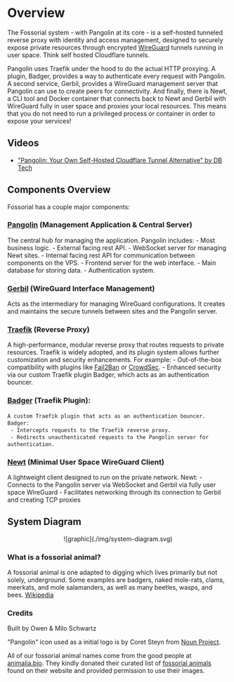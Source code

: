 # Overview

The Fossorial system - with Pangolin at its core - is a self-hosted tunneled reverse proxy with identity and access management, designed to securely expose private resources through encrypted [WireGuard](https://www.WireGuard.com/) tunnels running in user space. Think self hosted Cloudflare tunnels.

Pangolin uses Traefik under the hood to do the actual HTTP proxying. A plugin, Badger, provides a way to authenticate every request with Pangolin. A second service, Gerbil, provides a WireGuard management server that Pangolin can use to create peers for connectivity. And finally, there is Newt, a CLI tool and Docker container that connects back to Newt and Gerbil with WireGuard fully in user space and proxies your local resources. This means that you do not need to run a privileged process or container in order to expose your services!

## Videos

- ["Pangolin: Your Own Self-Hosted Cloudflare Tunnel Alternative" by DB Tech](https://youtu.be/a-a-Xk1hXBQ?si=wbppkYJ3Skt3efXp)

## Components Overview

Fossorial has a couple major components:

### [**Pangolin**](https://github.com/fosrl/pangolin) (Management Application & Central Server)
   The central hub for managing the application. Pangolin includes:
    - Most business logic.
    - External facing rest API.
    - WebSocket server for managing Newt sites.
    - Internal facing rest API for communication between components on the VPS.
    - Frontend server for the web interface.
    - Main database for storing data.
    - Authentication system.

### [**Gerbil**](https://github.com/fosrl/gerbil) (WireGuard Interface Management)
   Acts as the intermediary for managing WireGuard configurations. It creates and maintains the secure tunnels between sites and the Pangolin server.

### [**Traefik**](https://github.com/traefik/traefik) (Reverse Proxy)
   A high-performance, modular reverse proxy that routes requests to private resources. Traefik is widely adopted, and its plugin system allows further customization and security enhancements. For example:
    - Out-of-the-box compatibility with plugins like [Fail2Ban](https://plugins.traefik.io/plugins/628c9ebcffc0cd18356a979f/fail2-ban) or [CrowdSec](https://plugins.traefik.io/plugins/6335346ca4caa9ddeffda116/crowdsec-bouncer-traefik-plugin).
    - Enhanced security via our custom Traefik plugin Badger, which acts as an authentication bouncer.

### [**Badger**](https://github.com/traefik/badger) (Traefik Plugin):
    A custom Traefik plugin that acts as an authentication bouncer. Badger:
     - Intercepts requests to the Traefik reverse proxy.
     - Redirects unauthenticated requests to the Pangolin server for authentication.

### [**Newt**](https://github.com/fosrl/newt) (Minimal User Space WireGuard Client)
   A lightweight client designed to run on the private network. Newt:
    - Connects to the Pangolin server via WebSocket and Gerbil via fully user space WireGuard
    - Facilitates networking through its connection to Gerbil and creating TCP proxies

## System Diagram

<p align="center">
    ![graphic](./img/system-diagram.svg)
</p>

### What is a fossorial animal? 

A fossorial animal is one adapted to digging which lives primarily but not solely, underground. Some examples are badgers, naked mole-rats, clams, meerkats, and mole salamanders, as well as many beetles, wasps, and bees. [Wikipedia](https://en.wikipedia.org/wiki/Fossorial)

### Credits

Built by Owen & Milo Schwartz

"Pangolin" icon used as a initial logo is by Coret Steyn from [Noun Project](https://thenounproject.com/icon/pangolin-1798092/).

All of our fossorial animal names come from the good people at [animalia.bio](https://animalia.bio). They kindly donated their curated list of [fossorial animals](https://animalia.bio/fossorial-animals) found on their website and provided permission to use their images. 
